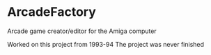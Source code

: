 # ArcadeFactory
Arcade game creator/editor for the Amiga computer

Worked on this project from 1993-94
The project was never finished
